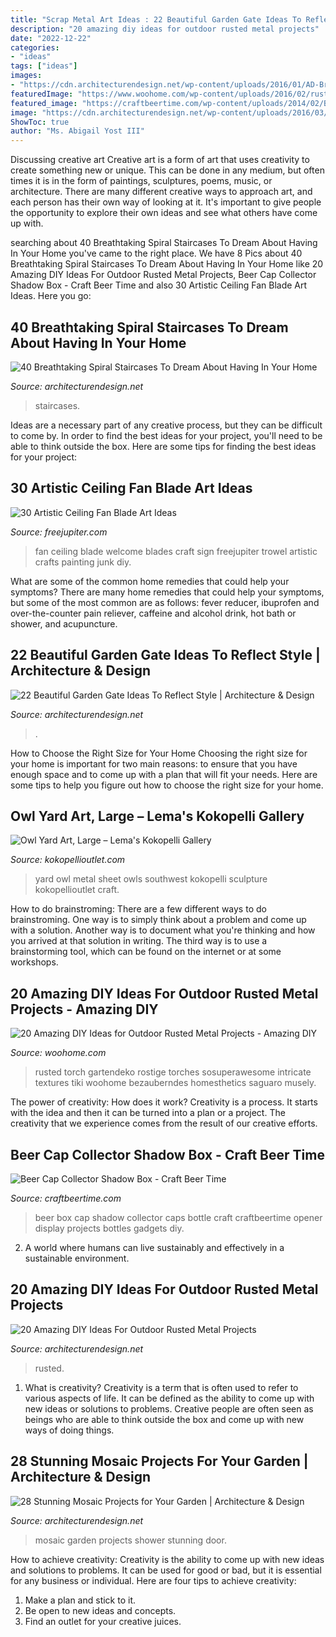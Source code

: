 ```yaml
---
title: "Scrap Metal Art Ideas : 22 Beautiful Garden Gate Ideas To Reflect Style"
description: "20 amazing diy ideas for outdoor rusted metal projects"
date: "2022-12-22"
categories:
- "ideas"
tags: ["ideas"]
images:
- "https://cdn.architecturendesign.net/wp-content/uploads/2016/01/AD-Breathtaking-Spiral-Staircase-Designs-09.jpg"
featuredImage: "https://www.woohome.com/wp-content/uploads/2016/02/rusted-metal-projects-woohome-10.jpg"
featured_image: "https://craftbeertime.com/wp-content/uploads/2014/02/BeerCapCollectorShadowBox.jpg"
image: "https://cdn.architecturendesign.net/wp-content/uploads/2016/03/AD-Rusted-Metal-Projects-17.jpg"
ShowToc: true
author: "Ms. Abigail Yost III"
---
```



Discussing creative art
Creative art is a form of art that uses creativity to create something new or unique. This can be done in any medium, but often times it is in the form of paintings, sculptures, poems, music, or architecture. There are many different creative ways to approach art, and each person has their own way of looking at it. It's important to give people the opportunity to explore their own ideas and see what others have come up with.

	

		
searching about 40 Breathtaking Spiral Staircases To Dream About Having In Your Home you've came to the right place. We have 8 Pics about 40 Breathtaking Spiral Staircases To Dream About Having In Your Home like 20 Amazing DIY Ideas For Outdoor Rusted Metal Projects, Beer Cap Collector Shadow Box - Craft Beer Time and also 30 Artistic Ceiling Fan Blade Art Ideas. Here you go:
		
    
## 40 Breathtaking Spiral Staircases To Dream About Having In Your Home

<img loading=lazy src="https://cdn.architecturendesign.net/wp-content/uploads/2016/01/AD-Breathtaking-Spiral-Staircase-Designs-09.jpg" onerror="this.onerror=null;this.src='https://tse4.mm.bing.net/th?id=OIP.yqg76w8IpBuDy2joD4Qh3AHaLH&amp;pid=15.1';" alt="40 Breathtaking Spiral Staircases To Dream About Having In Your Home">

_Source: architecturendesign.net_

>staircases. 

	

Ideas are a necessary part of any creative process, but they can be difficult to come by. In order to find the best ideas for your project, you'll need to be able to think outside the box. Here are some tips for finding the best ideas for your project: 

    
## 30 Artistic Ceiling Fan Blade Art Ideas

<img loading=lazy src="http://www.freejupiter.com/wp-content/uploads/2017/12/Ceiling-Fan-Blade-Art-Ideas-9.jpg" onerror="this.onerror=null;this.src='https://tse2.mm.bing.net/th?id=OIP.mIFmNFiNwdz_9RLoI5RVhQHaJ4&amp;pid=15.1';" alt="30 Artistic Ceiling Fan Blade Art Ideas">

_Source: freejupiter.com_

>fan ceiling blade welcome blades craft sign freejupiter trowel artistic crafts painting junk diy. 

	

What are some of the common home remedies that could help your symptoms?
There are many home remedies that could help your symptoms, but some of the most common are as follows: fever reducer, ibuprofen and over-the-counter pain reliever, caffeine and alcohol drink, hot bath or shower, and acupuncture.

    
## 22 Beautiful Garden Gate Ideas To Reflect Style | Architecture &amp; Design

<img loading=lazy src="https://cdn.architecturendesign.net/wp-content/uploads/2014/08/garden-gate-9.jpg" onerror="this.onerror=null;this.src='https://tse1.mm.bing.net/th?id=OIP.LtODAM3Eff57y8vN9uZGuAHaMj&amp;pid=15.1';" alt="22 Beautiful Garden Gate Ideas To Reflect Style | Architecture &amp; Design">

_Source: architecturendesign.net_

>. 

	

How to Choose the Right Size for Your Home
Choosing the right size for your home is important for two main reasons: to ensure that you have enough space and to come up with a plan that will fit your needs. Here are some tips to help you figure out how to choose the right size for your home.

    
## Owl Yard Art, Large – Lema&#039;s Kokopelli Gallery

<img loading=lazy src="http://cdn.shopify.com/s/files/1/2878/7500/products/owl-yard-art-large_800x.jpg?v=1586452809" onerror="this.onerror=null;this.src='https://tse3.mm.bing.net/th?id=OIP.2lB75XO-uiLbByop9GRphgHaJ3&amp;pid=15.1';" alt="Owl Yard Art, Large – Lema&#039;s Kokopelli Gallery">

_Source: kokopellioutlet.com_

>yard owl metal sheet owls southwest kokopelli sculpture kokopellioutlet craft. 

	

How to do brainstroming:
There are a few different ways to do brainstroming. One way is to simply think about a problem and come up with a solution. Another way is to document what you're thinking and how you arrived at that solution in writing. The third way is to use a brainstorming tool, which can be found on the internet or at some workshops.

    
## 20 Amazing DIY Ideas For Outdoor Rusted Metal Projects - Amazing DIY

<img loading=lazy src="https://www.woohome.com/wp-content/uploads/2016/02/rusted-metal-projects-woohome-10.jpg" onerror="this.onerror=null;this.src='https://tse4.mm.bing.net/th?id=OIP.oZc8lPeRjxmEZT0LCejiuAHaLK&amp;pid=15.1';" alt="20 Amazing DIY Ideas for Outdoor Rusted Metal Projects - Amazing DIY">

_Source: woohome.com_

>rusted torch gartendeko rostige torches sosuperawesome intricate textures tiki woohome bezauberndes homesthetics saguaro musely. 

	

The power of creativity: How does it work?
Creativity is a process. It starts with the idea and then it can be turned into a plan or a project. The creativity that we experience comes from the result of our creative efforts.

    
## Beer Cap Collector Shadow Box - Craft Beer Time

<img loading=lazy src="https://craftbeertime.com/wp-content/uploads/2014/02/BeerCapCollectorShadowBox.jpg" onerror="this.onerror=null;this.src='https://tse4.mm.bing.net/th?id=OIP.-Og-yX3dgXSONsTycONV5QHaJ4&amp;pid=15.1';" alt="Beer Cap Collector Shadow Box - Craft Beer Time">

_Source: craftbeertime.com_

>beer box cap shadow collector caps bottle craft craftbeertime opener display projects bottles gadgets diy. 

	

2. A world where humans can live sustainably and effectively in a sustainable environment. 

    
## 20 Amazing DIY Ideas For Outdoor Rusted Metal Projects

<img loading=lazy src="https://cdn.architecturendesign.net/wp-content/uploads/2016/03/AD-Rusted-Metal-Projects-17.jpg" onerror="this.onerror=null;this.src='https://tse4.mm.bing.net/th?id=OIP.6gDqodSpT2nspIMk4SQTJAHaFa&amp;pid=15.1';" alt="20 Amazing DIY Ideas For Outdoor Rusted Metal Projects">

_Source: architecturendesign.net_

>rusted. 

	

1. What is creativity?
Creativity is a term that is often used to refer to various aspects of life. It can be defined as the ability to come up with new ideas or solutions to problems. Creative people are often seen as beings who are able to think outside the box and come up with new ways of doing things.

    
## 28 Stunning Mosaic Projects For Your Garden | Architecture &amp; Design

<img loading=lazy src="http://cdn.architecturendesign.net/wp-content/uploads/2014/09/mosaic-garden-project-20.jpg" onerror="this.onerror=null;this.src='https://tse4.mm.bing.net/th?id=OIP.GN0mKnVY9rCiFX6uNWWD0gHaJ4&amp;pid=15.1';" alt="28 Stunning Mosaic Projects for Your Garden | Architecture &amp; Design">

_Source: architecturendesign.net_

>mosaic garden projects shower stunning door. 

	

How to achieve creativity:
Creativity is the ability to come up with new ideas and solutions to problems. It can be used for good or bad, but it is essential for any business or individual. Here are four tips to achieve creativity:
1. Make a plan and stick to it.
2. Be open to new ideas and concepts.
3. Find an outlet for your creative juices.

